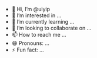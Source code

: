 - 👋 Hi, I’m @uiyip
- 👀 I’m interested in ...
- 🌱 I’m currently learning ...
- 💞️ I’m looking to collaborate on ...
- 📫 How to reach me ...
- 😄 Pronouns: ...
- ⚡ Fun fact: ...

<!---
uiyip/uiyip is a ✨ special ✨ repository because its `README.md` (this file) appears on your GitHub profile.
You can click the Preview link to take a look at your changes.
--->
